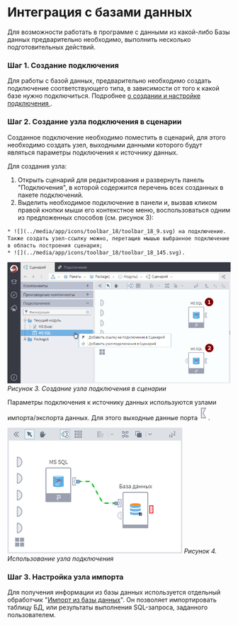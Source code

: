 # Интеграция с базами данных

Для возможности работать в программе  с данными из какой-либо Базы данных предварительно необходимо, выполнить несколько подготовительных действий.

### Шаг 1. Создание подключения

Для работы с базой данных, предварительно необходимо создать подключение соответствующего типа, в зависимости от того к какой базе нужно подключиться. 
Подробнее [о создании и настройке  подключения ](../app/integration/connections/start.md).

### Шаг 2. Создание узла подключения в сценарии 

Созданное подключение необходимо поместить в сценарий,  для этого необходимо создать узел, выходными данными которого будут являться параметры подключения к источнику данных.

Для создания узла:
 1.  Открыть сценарий для редактирования и развернуть панель "Подключения", в которой содержится перечень всех созданных в пакете подключений. 
 2.  Выделить необходимое подключение в панели и, вызвав кликом правой кнопки мыши его контекстное меню, воспользоваться одним из предложенных способов (см. рисунок 3):

    * ![](../media/app/icons/toolbar_18/toolbar_18_9.svg) на подключение. Также создать узел-ссылку можно, перетащив мышью выбранное подключение в область построения сценария;
    * ![](../media/app/icons/toolbar_18/toolbar_18_145.svg). 

![](../media/app/integration/connections/create_connections_2.png) 
*Рисунок 3. Создание узла подключения в сценарии*

Параметры подключения к источнику данных используются узлами импорта/экспорта данных. Для этого выходные данные порта ![](../media/app/icons/ports/output_connection_inactive.svg).
 
![](../media/app/integration/connections/create_connections_3.png) 
*Рисунок 4. Использование узла подключения*

### Шаг 3. Настройка узла импорта

Для получения информации из базы данных используется отдельный обработчик "[Импорт из базы данных](../app/integration/import/bd.md)". Он позволяет импортировать таблицу БД, или результаты выполнения SQL-запроса, заданного пользователем.
